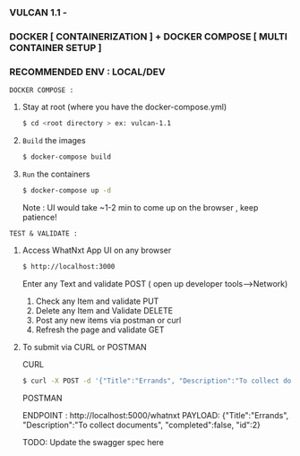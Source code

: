 
### VULCAN 1.1 -
### DOCKER [ CONTAINERIZATION ] + DOCKER COMPOSE [ MULTI CONTAINER SETUP ]
### RECOMMENDED ENV : LOCAL/DEV

`DOCKER COMPOSE :`

1. Stay at root (where you have the docker-compose.yml)
    ```bash
    $ cd <root directory > ex: vulcan-1.1
    ```    

2. `Build` the images 
    ```bash
    $ docker-compose build
    ```
3. `Run` the containers
    ```bash
    $ docker-compose up -d
    ```
    Note : UI would take ~1-2 min to come up on the browser , keep patience!


`TEST & VALIDATE :`


1. Access WhatNxt App UI on any browser

    ```bash
    $ http://localhost:3000
    ```    

    Enter any Text and validate POST ( open up developer tools-->Network) 

    1. Check any Item and validate PUT 
    2. Delete any Item and Validate DELETE
    3. Post any new items via postman or curl
    4. Refresh the page and validate GET 
    
2. To submit via CURL or POSTMAN

    CURL
    ```bash
    $ curl -X POST -d '{"Title":"Errands", "Description":"To collect documents", "completed":false, "id":2}' 'http://localhost:5000/whatnxt' -H 'Content-Type: application/json'
    ```  

    POSTMAN 

    ENDPOINT : http://localhost:5000/whatnxt
    PAYLOAD: 
        {"Title":"Errands", "Description":"To collect documents", "completed":false, "id":2}
    
    TODO: Update the swagger spec here 

